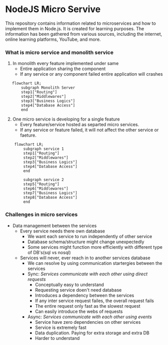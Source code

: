 # NodeJS Micro Servive
This repository contains information related to microservices and how to implement them in Node.js. It is created for learning purposes. The information has been gathered from various sources, including the internet, online learning platforms, YouTube, and more.

### What is micro service and monolith service

1. In monolith every feature implemented under same 
    - Entire application sharing the component
    - If any service or any component failed entire application will crashes

 ``` mermaid
    flowchart LR;
        subgraph Monolith Server
        step1["Routing"]
        step2["Middlewares"]
        step3["Business Logics"]
        step4["Database Access"]
        end

```
2. One micro service is developing for a single feature
    - Every feature/service hosted as separted micro services.
    - If any service or feature failed, it will not affect the other service or faeture.

``` mermaid
    flowchart LR;
        subgraph service 1
        step1["Routing"]
        step2["Middlewares"]
        step3["Business Logics"]
        step4["Database Access"]
        end

        subgraph service 2
        step5["Routing"]
        step6["Middlewares"]
        step7["Business Logics"]
        step8["Database Access"]
        end

```

### Challenges in micro services
- Data management between the services
    - Every service needs there own database
        - We want each service to run independently of other service
        - Database schema/structure might change unexpectedly
        - Some services might function more efficiently with different type of DB's(sql vs nosql)
    - Services will never, ever reach in to another services database
        - We can resolve by using communication startergies between the services
        - Sync: *Services communicate with each other using direct requests*
            - Conceptually easy to understand
            - Requesting service doen't need database
            - Introduces a dependency between the services
            - If any inter service request failes, the overall request fails
            - The entire request only fast as the slowest request
            - Can easily introduce the webs of requests
        - Async: *Services communicate with each other using events*
            - Service have zero dependencies on other services
            - Service is extremely fast
            - Data duplication. Paying for extra storage and extra DB
            - Harder to understand
